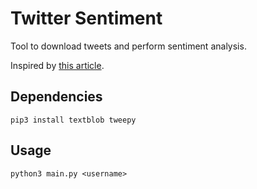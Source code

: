 # Twitter Sentiment

Tool to download tweets and perform sentiment analysis.

Inspired by [this article](https://www.geeksforgeeks.org/twitter-sentiment-analysis-using-python/).

## Dependencies

    pip3 install textblob tweepy

## Usage

    python3 main.py <username>
